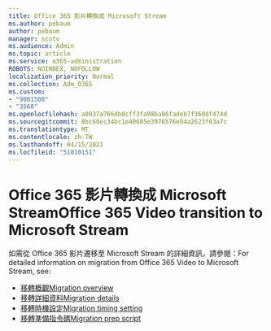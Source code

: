 ```yaml
---
title: Office 365 影片轉換成 Microsoft Stream
ms.author: pebaum
author: pebaum
manager: scotv
ms.audience: Admin
ms.topic: article
ms.service: o365-administration
ROBOTS: NOINDEX, NOFOLLOW
localization_priority: Normal
ms.collection: Adm_O365
ms.custom:
- "9001508"
- "3568"
ms.openlocfilehash: a0937a7664b0cff3fa98ba86fadeb7f360df474d
ms.sourcegitcommit: 8bc60ec34bc1e40685e3976576e04a2623f63a7c
ms.translationtype: MT
ms.contentlocale: zh-TW
ms.lasthandoff: 04/15/2021
ms.locfileid: "51810151"
---
```

# <a name="office-365-video-transition-to-microsoft-stream"></a><span data-ttu-id="10bfe-102">Office 365 影片轉換成 Microsoft Stream</span><span class="sxs-lookup"><span data-stu-id="10bfe-102">Office 365 Video transition to Microsoft Stream</span></span>

<span data-ttu-id="10bfe-103">如需從 Office 365 影片遷移至 Microsoft Stream 的詳細資訊，請參閱：</span><span class="sxs-lookup"><span data-stu-id="10bfe-103">For detailed information on migration from Office 365 Video to Microsoft Stream, see:</span></span>

- [<span data-ttu-id="10bfe-104">移轉概觀</span><span class="sxs-lookup"><span data-stu-id="10bfe-104">Migration overview</span></span>](https://docs.microsoft.com/stream/migrate-from-office-365)
- [<span data-ttu-id="10bfe-105">移轉詳細資料</span><span class="sxs-lookup"><span data-stu-id="10bfe-105">Migration details</span></span>](https://docs.microsoft.com/stream/migration-experience)
- [<span data-ttu-id="10bfe-106">移轉時機設定</span><span class="sxs-lookup"><span data-stu-id="10bfe-106">Migration timing setting</span></span>](https://docs.microsoft.com/stream/migration-o365video-timing-setting)
- [<span data-ttu-id="10bfe-107">移轉準備指令碼</span><span class="sxs-lookup"><span data-stu-id="10bfe-107">Migration prep script</span></span>](https://docs.microsoft.com/stream/migration-o365video-prep)
